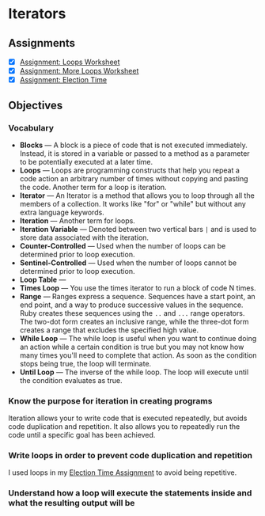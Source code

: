 # Iterators

## Assignments
- [X] [Assignment: Loops Worksheet](assignments/loops-worksheet.md)
- [X] [Assignment: More Loops Worksheet](assignments/more-loops-worksheet.md)
- [X] [Assignment: Election Time](assignments/mcalpine-election.rb)

## Objectives
### Vocabulary
  + **Blocks** — A block is a piece of code that is not executed immediately. Instead, it is stored in a variable or passed to a method as a parameter to be potentially executed at a later time.
  + **Loops** — Loops are programming constructs that help you repeat a code action an arbitrary number of times without copying and pasting the code. Another term for a loop is iteration.
  + **Iterator** — An Iterator is a method that allows you to loop through all the members of a collection. It works like "for" or "while" but without any extra language keywords.
  + **Iteration** — Another term for loops.
  + **Iteration Variable** —  Denoted between two vertical bars `|` and is used to store data associated with the iteration.
  + **Counter-Controlled** — Used when the number of loops can be determined prior to loop execution.
  + **Sentinel-Controlled** — Used when the number of loops cannot be determined prior to loop execution.
  + **Loop Table** — 
  + **Times Loop** — You use the times iterator to run a block of code N times.
  + **Range** — Ranges express a sequence. Sequences have a start point, an end point, and a way to produce successive values in the sequence. Ruby creates these sequences using the `..` and `...` range operators. The two-dot form creates an inclusive range, while the three-dot form creates a range that excludes the specified high value.
  + **While Loop** — The while loop is useful when you want to continue doing an action while a certain condition is true but you may not know how many times you'll need to complete that action. As soon as the condition stops being true, the loop will terminate.
  + **Until Loop** — The inverse of the while loop. The loop will execute until the condition evaluates as true.

### Know the purpose for iteration in creating programs
Iteration allows your to write code that is executed repeatedly, but avoids code duplication and repetition. It also allows you to repeatedly run the code until a specific goal has been achieved.

### Write loops in order to prevent code duplication and repetition
I used loops in my [Election Time Assignment](assignments/mcalpine-election.rb) to avoid being repetitive.

### Understand how a loop will execute the statements inside and what the resulting output will be


